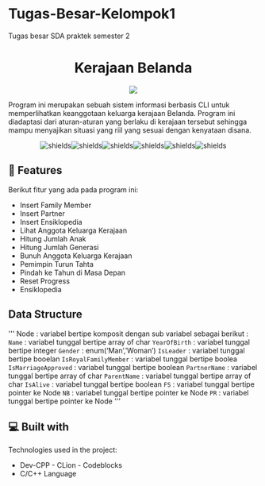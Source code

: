 # Tugas-Besar-Kelompok1
Tugas besar SDA praktek semester 2

<h1 align="center" id="title">Kerajaan Belanda</h1>

<p align="center"><img src="https://socialify.git.ci/harishalrasyidi/Tugas-Besar-Kelompok1/image?description=1&forks=1&issues=1&language=1&name=1&owner=1&stargazers=1&theme=Dark"></p>

<p id="description">Program ini merupakan sebuah sistem informasi berbasis CLI untuk memperlihatkan keanggotaan keluarga kerajaan Belanda. Program ini diadaptasi dari aturan-aturan yang berlaku di kerajaan tersebut sehingga mampu menyajikan situasi yang riil yang sesuai dengan kenyataan disana.</p>

<p align="center"><img src="https://img.shields.io/github/commit-activity/t/harishalrasyidi/Tugas-Besar-Kelompok1" alt="shields"><img src="https://img.shields.io/github/languages/top/harishalrasyidi/Tugas-Besar-Kelompok1" alt="shields"><img src="https://img.shields.io/github/downloads/harishalrasyidi/Tugas-Besar-Kelompok1/total" alt="shields"><img src="https://img.shields.io/github/license/harishalrasyidi/Tugas-Besar-Kelompok1" alt="shields"><img src="https://img.shields.io/github/languages/code-size/harishalrasyidi/Tugas-Besar-Kelompok1" alt="shields"><img src="https://img.shields.io/github/directory-file-count/harishalrasyidi/Tugas-Besar-Kelompok1" alt="shields"></p>

  
<h2>🧐 Features</h2>

Berikut fitur yang ada pada program ini:

*   Insert Family Member
*   Insert Partner
*   Insert Ensiklopedia
*   Lihat Anggota Keluarga Kerajaan
*   Hitung Jumlah Anak
*   Hitung Jumlah Generasi
*   Bunuh Anggota Keluarga Kerajaan
*   Pemimpin Turun Tahta
*   Pindah ke Tahun di Masa Depan
*   Reset Progress
*   Ensiklopedia

<h2> Data Structure</h2>

'''
Node : variabel bertipe komposit dengan sub variabel sebagai berikut :
	`Name` : variabel tunggal bertipe array of char
	`YearOfBirth` : variabel tunggal bertipe integer
	`Gender` : enum(‘Man’,’Woman’)
	`IsLeader` : variabel tunggal bertipe booelan
	`IsRoyalFamilyMember` : variabel tunggal bertipe boolea
	`IsMarriageApproved` : variabel tunggal bertipe boolean
	`PartnerName` : variabel tunggal bertipe array of char
	`ParentName` : variabel tunggal bertipe array of char
	`IsAlive` : variabel tunggal bertipe boolean
	`FS` : variabel tunggal bertipe pointer ke Node
	`NB` : variabel tunggal bertipe pointer ke Node
	`PR` : variabel tunggal bertipe pointer ke Node
'''
  
<h2>💻 Built with</h2>

Technologies used in the project:

*   Dev-CPP - CLion - Codeblocks
*   C/C++ Language
